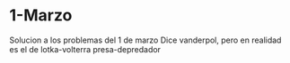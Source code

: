 # 1-Marzo
Solucion a los problemas del 1 de marzo
Dice vanderpol, pero en realidad es el de lotka-volterra presa-depredador
